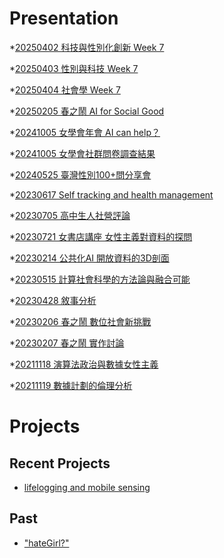 # Presentation
*[20250402 科技與性別化創新 Week 7](https://docs.google.com/presentation/d/e/2PACX-1vSpXCTyMmlw_5su_kMljPcc-kRpK_4RtPRiZ5001CMilukFUPTWlmxnfyqUMlA-NsKhQT9lEnGXO4WK/pub?start=false&loop=false&delayms=3000)

*[20250403 性別與科技 Week 7]()

*[20250404 社會學 Week 7]()

*[20250205 春之鬧 AI for Social Good]()

*[20241005 女學會年會 AI can help？]()

*[20241005 女學會社群問卷調查結果]()

*[20240525 臺灣性別100+問分享會]()

*[20230617 Self tracking and health management]()

*[20230705 高中生人社營評論]()

*[20230721 女書店講座 女性主義對資料的探問]()

*[20230214 公共化AI 開放資料的3D剖面]()

*[20230515 計算社會科學的方法論與融合可能]()

*[20230428 敘事分析]()

*[20230206 春之鬧 數位社會新挑戰]()

*[20230207 春之鬧 實作討論]()


*[20211118 演算法政治與數據女性主義]()

*[20211119 數據計劃的倫理分析]()


# Projects

## Recent Projects
* [lifelogging and mobile sensing]()

## Past
* ["hateGirl?"]()

